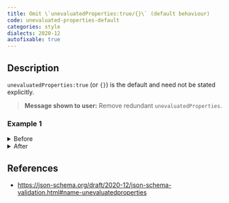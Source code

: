 ```yaml
---
title: Omit \`unevaluatedProperties:true/{}\` (default behaviour)
code: unevaluated-properties-default
categories: style
dialects: 2020-12
autofixable: true
---
```


## Description
`unevaluatedProperties:true` (or `{}`) is the default and need not be stated explicitly.

> **Message shown to user:**
> Remove redundant `unevaluatedProperties`.

### Example 1
<details><summary>Before</summary>

```json
{
  "type": "object",
  "unevaluatedProperties": true
}
```
</details>

<details><summary>After</summary>

```json
{
  "type": "object"
}
```
</details>

## References
* <https://json-schema.org/draft/2020-12/json-schema-validation.html#name-unevaluatedproperties>
